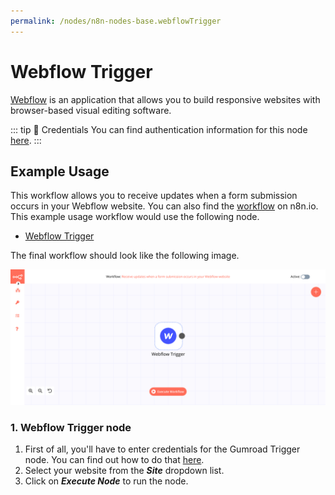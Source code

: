 ```yaml
---
permalink: /nodes/n8n-nodes-base.webflowTrigger
---
```


# Webflow Trigger

[Webflow](https://webflow.com) is an application that allows you to build responsive websites with browser-based visual editing software.

::: tip 🔑 Credentials
You can find authentication information for this node [here](../../../credentials/Webflow/README.md).
:::

## Example Usage

This workflow allows you to receive updates when a form submission occurs in your Webflow website. You can also find the [workflow](https://n8n.io/workflows/651) on n8n.io. This example usage workflow would use the following node.
- [Webflow Trigger]()

The final workflow should look like the following image.

![A workflow with the Webflow Trigger node](./workflow.png)

### 1. Webflow Trigger node

1. First of all, you'll have to enter credentials for the Gumroad Trigger node. You can find out how to do that [here](../../../credentials/Webflow/README.md).
2. Select your website from the ***Site*** dropdown list.
3. Click on ***Execute Node*** to run the node.
